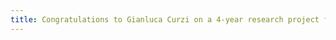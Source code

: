 ```yaml
---
title: Congratulations to Gianluca Curzi on a 4-year research project from the Swedish Research Council
---
```

